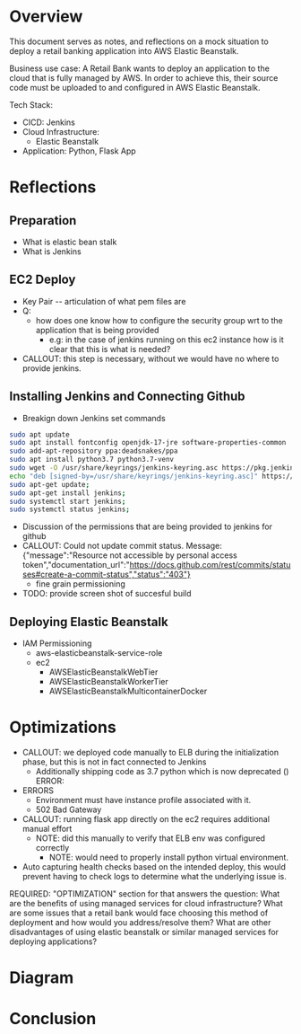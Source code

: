 # Overview

This document serves as notes, and reflections on a mock situation to deploy a
retail banking application into AWS Elastic Beanstalk.

Business use case: A Retail Bank wants to deploy an application to the cloud
that is fully managed by AWS. In order to achieve this, their source code must
be uploaded to and configured in AWS Elastic Beanstalk.

Tech Stack:

- CICD: Jenkins
- Cloud Infrastructure:
  - Elastic Beanstalk
- Application: Python, Flask App

# Reflections

## Preparation

- What is elastic bean stalk
- What is Jenkins

## EC2 Deploy

- Key Pair -- articulation of what pem files are
- Q:
  - how does one know how to configure the security group wrt to the application
    that is being provided
    - e.g: in the case of jenkins running on this ec2 instance how is it clear
      that this is what is needed?
- CALLOUT: this step is necessary, without we would have no where to provide
  jenkins.

## Installing Jenkins and Connecting Github

- Breakign down Jenkins set commands

```bash
sudo apt update
sudo apt install fontconfig openjdk-17-jre software-properties-common
sudo add-apt-repository ppa:deadsnakes/ppa
sudo apt install python3.7 python3.7-venv
sudo wget -O /usr/share/keyrings/jenkins-keyring.asc https://pkg.jenkins.io/debian-stable/jenkins.io-2023.key
echo "deb [signed-by=/usr/share/keyrings/jenkins-keyring.asc]" https://pkg.jenkins.io/debian-stable binary/ | sudo tee /etc/apt/sources.list.d/jenkins.list > /dev/null;
sudo apt-get update;
sudo apt-get install jenkins;
sudo systemctl start jenkins;
sudo systemctl status jenkins;
```

- Discussion of the permissions that are being provided to jenkins for github
- CALLOUT: Could not update commit status. Message: {"message":"Resource not
  accessible by personal access
  token","documentation_url":"https://docs.github.com/rest/commits/statuses#create-a-commit-status","status":"403"}
  - fine grain permissioning
- TODO: provide screen shot of succesful build

## Deploying Elastic Beanstalk

- IAM Permissioning
  - aws-elasticbeanstalk-service-role
  - ec2
    - AWSElasticBeanstalkWebTier
    - AWSElasticBeanstalkWorkerTier
    - AWSElasticBeanstalkMulticontainerDocker

# Optimizations

- CALLOUT: we deployed code manually to ELB during the initialization phase, but
  this is not in fact connected to Jenkins
  - Additionally shipping code as 3.7 python which is now deprecated () ERROR:
- ERRORS
  - Environment must have instance profile associated with it.
  - 502 Bad Gateway
- CALLOUT: running flask app directly on the ec2 requires additional manual
  effort
  - NOTE: did this manually to verify that ELB env was configured correctly
    - NOTE: would need to properly install python virtual environment.
- Auto capturing health checks based on the intended deploy, this would prevent
  having to check logs to determine what the underlying issue is.

REQUIRED: "OPTIMIZATION" section for that answers the question: What are the
benefits of using managed services for cloud infrastructure? What are some
issues that a retail bank would face choosing this method of deployment and how
would you address/resolve them? What are other disadvantages of using elastic
beanstalk or similar managed services for deploying applications?

# Diagram

# Conclusion
